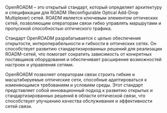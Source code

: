 OpenROADM – это открытый стандарт, который определяет архитектуру и спецификации для ROADM (Reconfigurable Optical Add-Drop Multiplexer) сетей. ROADM является ключевым элементом оптических сетей, позволяющим операторам связи гибко управлять маршрутами и пропускной способностью оптического трафика.

Стандарт OpenROADM разрабатывается с целью обеспечения открытости, интероперабельности и гибкости в оптических сетях. Он способствует развитию стандартизированных решений для реализации ROADM-сетей, что помогает сократить зависимость от конкретных поставщиков оборудования и обеспечивает расширение возможностей настроек и управления сетями.

OpenROADM позволяет операторам связи строить гибкие и масштабируемые оптические сети, способные адаптироваться к изменяющимся требованиям и условиям среды. Этот стандарт представляет собой инновационный подход к развитию открытых и стандартизированных решений в области оптической связи, что способствует улучшению качества обслуживания и эффективности сетей связи.